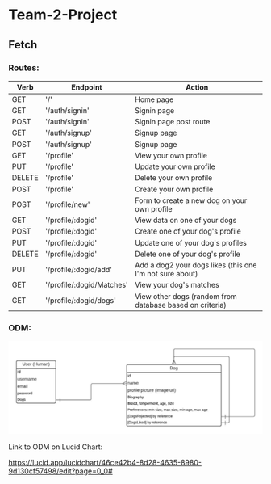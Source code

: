 # Team-2-Project
## Fetch


### Routes:


| Verb | Endpoint | Action |
| ----------- | ----------- | ----------- |
| GET | '/' | Home page |
| GET | '/auth/signin' | Signin page |
| POST | '/auth/signin' | Signin page post route |
| GET | '/auth/signup' | Signup page |
| POST | '/auth/signup' | Signup page |
| GET | '/profile' | View your own profile |
| PUT | '/profile' | Update your own profile |
| DELETE | '/profile' | Delete your own profile |
| POST | '/profile' | Create your own profile |
| POST | '/profile/new' | Form to create a new dog on your own profile |
| GET | '/profile/:dogid' | View data on one of your dogs |
| POST | '/profile/:dogid' | Create one of your dog's profile |
| PUT | '/profile/:dogid' | Update one of your dog's profiles |
| DELETE | '/profile/:dogid' | Delete one of your dog's profile |
| PUT | '/profile/:dogid/add' | Add a dog2 your dogs likes (this one I'm not sure about) |
| GET | '/profile/:dogid/Matches' | View your dog's matches |
| GET | '/profile/:dogid/dogs' | View other dogs (random from database based on criteria) |


### ODM: 

!['Fetch.jpeg'](Fetch.jpeg)

Link to ODM on Lucid Chart:

https://lucid.app/lucidchart/46ce42b4-8d28-4635-8980-9d130cf57498/edit?page=0_0#
